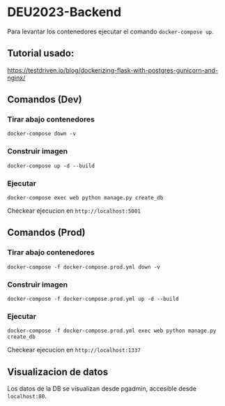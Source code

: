 # DEU2023-Backend

Para levantar los contenedores ejecutar el comando `docker-compose up`.

## Tutorial usado:
https://testdriven.io/blog/dockerizing-flask-with-postgres-gunicorn-and-nginx/

## Comandos (Dev)

### Tirar abajo contenedores
```
docker-compose down -v
```
### Construir imagen
```
docker-compose up -d --build
```

### Ejecutar
```
docker-compose exec web python manage.py create_db
```
Checkear ejecucion en `http://localhost:5001`

## Comandos (Prod)

### Tirar abajo contenedores
```
docker-compose -f docker-compose.prod.yml down -v
```
### Construir imagen
```
docker-compose -f docker-compose.prod.yml up -d --build
```

### Ejecutar
```
docker-compose -f docker-compose.prod.yml exec web python manage.py create_db
```
Checkear ejecucion en `http://localhost:1337`


## Visualizacion de datos

Los datos de la DB se visualizan desde pgadmin, accesible desde `localhost:80`.
